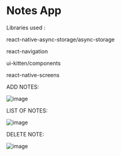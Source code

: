 # Notes App

Libraries used :

react-native-async-storage/async-storage

react-navigation

ui-kitten/components

react-native-screens

ADD NOTES:

![image](https://user-images.githubusercontent.com/107784718/227884959-804448d4-f121-4dbc-b4d4-868275619582.png)

LIST OF NOTES:

![image](https://user-images.githubusercontent.com/107784718/227900629-472dbe46-eff2-4021-b6ae-9631190abe53.png)

DELETE NOTE:

![image](https://user-images.githubusercontent.com/107784718/227900861-9ea21755-f0c3-4546-83b5-cf8be3eb9b3f.png)
